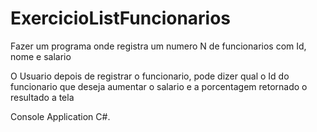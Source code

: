 # ExercicioListFuncionarios
Fazer um programa onde registra um numero N de funcionarios com Id, nome e salario

O Usuario depois de registrar o funcionario, pode dizer qual o Id do funcionario que deseja aumentar o salario e a porcentagem
retornado o resultado a tela

Console Application C#.
